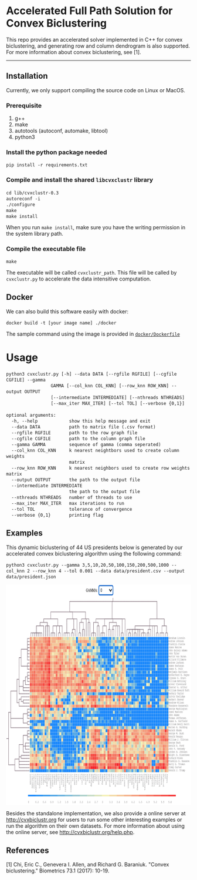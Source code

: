 # Accelerated Full Path Solution for Convex Biclustering

This repo provides an accelerated solver implemented in C++ for convex biclustering, and generating row and column dendrogram is also supported. For more information about convex biclustering, see [1].  

---

## Installation

Currently, we only support compiling the source code on Linux or MacOS. 

### Prerequisite

1. g++
2. make
3. autotools (autoconf, automake, libtool)
4. python3

### Install the python package needed

```
pip install -r requirements.txt
```

### Compile and install the shared `libcvxclustr` library

```
cd lib/cvxclustr-0.3
autoreconf -i
./configure
make
make install
```

When you run `make install`, make sure you have the writing permission in the system library path.

### Compile the executable file

```
make
```

The executable will be called `cvxclustr_path`. This file will be called by `cvxclustr.py` to accelerate the data intensitive computation.


## Docker

We can also build this software easily with docker:

```
docker build -t [your image name] ./docker
```

The sample command using the image is provided in [`docker/Dockerfile`](./docker/Dockerfile)

# Usage

```
python3 cvxclustr.py [-h] --data DATA [--rgfile RGFILE] [--cgfile CGFILE] --gamma
                 GAMMA [--col_knn COL_KNN] [--row_knn ROW_KNN] --output OUTPUT
                 [--intermediate INTERMEDIATE] [--nthreads NTHREADS]
                 [--max_iter MAX_ITER] [--tol TOL] [--verbose {0,1}]

optional arguments:
  -h, --help            show this help message and exit
  --data DATA           path to matrix file (.csv format)
  --rgfile RGFILE       path to the row graph file
  --cgfile CGFILE       path to the column graph file
  --gamma GAMMA         sequence of gamma (comma seperated)
  --col_knn COL_KNN     k nearest neightbors used to create column weights
                        matrix
  --row_knn ROW_KNN     k nearest neighbors used to create row weights matrix
  --output OUTPUT       the path to the output file
  --intermediate INTERMEDIATE
                        the path to the output file
  --nthreads NTHREADS   number of threads to use
  --max_iter MAX_ITER   max iterations to run
  --tol TOL             tolerance of convergence
  --verbose {0,1}       printing flag
```

## Examples

This dynamic biclustering of 44 US presidents below is generated by our accelerated convex biclustering algorithm using the following command:

```
python3 cvxclustr.py --gamma 3,5,10,20,50,100,150,200,500,1000 --col_knn 2 --row_knn 4 --tol 0.001 --data data/president.csv --output data/president.json
```

<p align="center">
<img align="middle" src="./assets/dynamic_clustering.gif" alt="COBRAC Demo" width="800" height="600" />
</p>

Besides the standalone implementation, we also provide a online server at http://cvxbiclustr.org for users to run some other interesting examples or run the algorithm on their own datasets. For more information about using the online server, see http://cvxbiclustr.org/help.php.


## References

[1] Chi, Eric C., Genevera I. Allen, and Richard G. Baraniuk. "Convex biclustering." Biometrics 73.1 (2017): 10-19.


